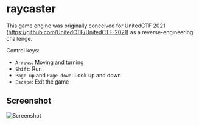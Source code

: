 # raycaster

This game engine was originally conceived for UnitedCTF 2021 (https://github.com/UnitedCTF/UnitedCTF-2021) as a reverse-engineering challenge. 

Control keys:
* `Arrows`: Moving and turning
* `Shift`: Run
* `Page up` and `Page down`: Look up and down
* `Escape`: Exit the game

## Screenshot

![Screenshot](https://user-images.githubusercontent.com/6194072/137575834-71d3bb77-e049-4d90-a7f2-2126483efbbd.png)
